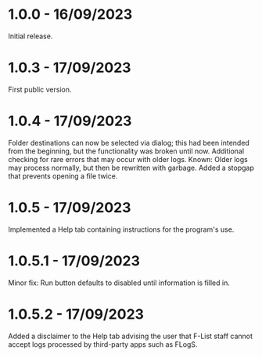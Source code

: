 # 1.0.0 - 16/09/2023
Initial release.

# 1.0.3 - 17/09/2023
First public version.

# 1.0.4 - 17/09/2023
Folder destinations can now be selected via dialog; this had been intended from the beginning, but the functionality was broken until now.
Additional checking for rare errors that may occur with older logs.
Known: Older logs may process normally, but then be rewritten with garbage. Added a stopgap that prevents opening a file twice.

# 1.0.5 - 17/09/2023
Implemented a Help tab containing instructions for the program's use.

# 1.0.5.1 - 17/09/2023
Minor fix: Run button defaults to disabled until information is filled in.

# 1.0.5.2 - 17/09/2023
Added a disclaimer to the Help tab advising the user that F-List staff cannot accept logs processed by third-party apps such as FLogS.
